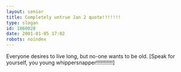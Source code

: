 ```yaml
---
layout: senior
title: Completely untrue Jan 2 quote!!!!!!!
type: slogan
id: 1860028
date: 2001-01-05 17:02
robots: noindex
---
```

Everyone desires to live long, but no-one wants to be old. [Speak for yourself, you young whippersnapper!!!!!!!!!!!]